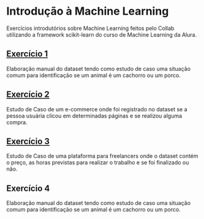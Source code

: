 # Introdução à Machine Learning
Exercícios introdutórios sobre Machine Learning feitos pelo Collab utilizando a framework scikit-learn do curso de Machine Learning da Alura.

## [Exercício 1](https://github.com/nomarine/intro_machine_learning/blob/main/Introdu%C3%A7%C3%A3o_%C3%A0_ML_Classifica%C3%A7%C3%A3o_Aula_1.ipynb)
Elaboração manual do dataset tendo como estudo de caso uma situação comum para identificação se um animal é um cachorro ou um porco.

## [Exercício 2](https://github.com/nomarine/intro_machine_learning/blob/main/Introdu%C3%A7%C3%A3o_%C3%A0_ML_Classifica%C3%A7%C3%A3o_Aula_2.ipynb)
Estudo de Caso de um e-commerce onde foi registrado no dataset se a pessoa usuária clicou em determinadas páginas e se realizou alguma compra.

## [Exercício 3](https://github.com/nomarine/intro_machine_learning/blob/main/Introdu%C3%A7%C3%A3o_%C3%A0_ML_Classifica%C3%A7%C3%A3o_Aula_3.ipynb)
Estudo de Caso de uma plataforma para freelancers onde o dataset contém o preço, as horas previstas para realizar o trabalho e se foi finalizado ou não.

## Exercício 4
Elaboração manual do dataset tendo como estudo de caso uma situação comum para identificação se um animal é um cachorro ou um porco.
